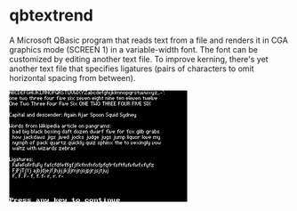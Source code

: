 # qbtextrend
A Microsoft QBasic program that reads text from a file and renders it in CGA graphics mode (SCREEN 1) in a variable-width font.
The font can be customized by editing another text file.
To improve kerning, there's yet another text file that specifies ligatures (pairs of characters to omit horizontal spacing from between).

![screenshot](snap.png)
